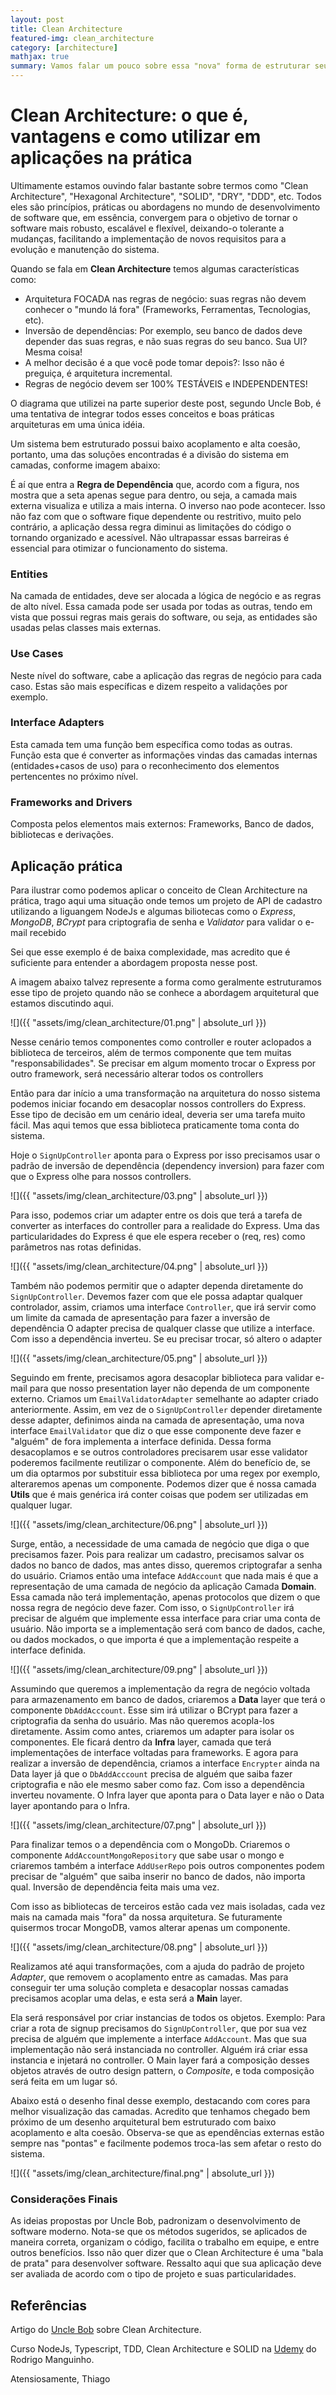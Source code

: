 ```yaml
---
layout: post
title: Clean Architecture
featured-img: clean_architecture
category: [architecture]
mathjax: true
summary: Vamos falar um pouco sobre essa "nova" forma de estruturar seus projetos, suas vantagens e desvantagens, e um exemplo prático de sua utilização 
---
```


# Clean Architecture: o que é, vantagens e como utilizar em aplicações na prática

Ultimamente estamos ouvindo falar bastante sobre termos como "Clean Architecture", "Hexagonal Architecture", "SOLID", "DRY", "DDD", etc. Todos eles são princípios, práticas ou abordagens no mundo de desenvolvimento de software que, em essência, convergem para o objetivo de tornar o software mais robusto, escalável e flexível, deixando-o tolerante a mudanças, facilitando a implementação de novos requisitos para a evolução e manutenção do sistema.

Quando se fala em **Clean Architecture** temos algumas características como:

- Arquitetura FOCADA nas regras de negócio: suas regras não devem conhecer o "mundo lá fora" (Frameworks, Ferramentas, Tecnologias, etc).
- Inversão de dependências: Por exemplo, seu banco de dados deve depender das suas regras, e não suas regras do seu banco. Sua UI? Mesma coisa!
- A melhor decisão é a que você pode tomar depois?: Isso não é preguiça, é arquitetura incremental. 
- Regras de negócio devem ser 100% TESTÁVEIS e INDEPENDENTES!

O diagrama que utilizei na parte superior deste post, segundo Uncle Bob,  é uma tentativa de integrar todos esses conceitos e boas práticas arquiteturas em uma única idéia.

Um sistema bem estruturado possui baixo acoplamento e alta coesão, portanto, uma das soluções encontradas é a divisão do sistema em camadas, conforme imagem abaixo:


É aí que entra a **Regra de Dependência** que, acordo com a figura, nos mostra que a seta apenas segue para dentro, ou seja, a camada mais externa visualiza e utiliza a mais interna. O inverso nao pode acontecer. Isso não faz com que o software fique dependente ou restritivo, muito pelo contrário, a aplicação dessa regra diminui as limitações do código o tornando organizado e acessível. Não ultrapassar essas barreiras é essencial para otimizar o funcionamento do sistema.

### Entities

Na camada de entidades, deve ser alocada a lógica de negócio e as regras de alto nível. Essa camada pode ser usada por todas as outras, tendo em vista que possui regras mais gerais do software, ou seja, as entidades são usadas pelas classes mais externas.

### Use Cases

Neste nível do software, cabe a aplicação das regras de negócio para cada caso. Estas são mais específicas e dizem respeito a validações por exemplo. 

### Interface Adapters

Esta camada tem uma função bem específica como todas as outras. Função esta que é converter as informações vindas das camadas internas (entidades+casos de uso) para o reconhecimento dos elementos pertencentes no próximo nível.

### Frameworks and Drivers

Composta pelos elementos mais externos: Frameworks, Banco de dados, bibliotecas e derivações.

## Aplicação prática

Para ilustrar como podemos aplicar o conceito de Clean Architecture na prática, trago aqui uma situação onde temos um projeto de API de cadastro utilizando a liguangem NodeJs e algumas biliotecas como o *Express*, *MongoDB*, *BCrypt* para criptografia de senha e *Validator* para validar o e-mail recebido

Sei que esse exemplo é de baixa complexidade, mas acredito que é suficiente para entender a abordagem proposta nesse post.

A imagem abaixo talvez represente a forma como geralmente estruturamos esse tipo de projeto quando não se conhece a abordagem arquitetural que estamos discutindo aqui.

![]({{ "assets/img/clean_architecture/01.png" | absolute_url }})

Nesse cenário temos componentes como controller e router aclopados a biblioteca de terceiros, além de termos componente que tem muitas "responsabilidades". Se precisar em algum momento trocar o Express por outro framework, será necessário alterar todos os controllers

Então para dar início a uma transformação na arquitetura do nosso sistema podemos iniciar focando em desacoplar nossos controllers do Express. Esse tipo de decisão em um cenário ideal, deveria ser uma tarefa muito fácil. Mas aqui temos que essa biblioteca praticamente toma conta do sistema.

Hoje o `SignUpController` aponta para o Express por isso precisamos usar o padrão de inversão de dependência (dependency inversion) para fazer com que o Express olhe para nossos controllers.

![]({{ "assets/img/clean_architecture/03.png" | absolute_url }})

Para isso, podemos criar um adapter entre os dois que terá a tarefa de converter as interfaces do controller para a realidade do Express. Uma das particularidades do Express é que ele espera receber o (req, res) como parâmetros nas rotas definidas. 

![]({{ "assets/img/clean_architecture/04.png" | absolute_url }})

Também não podemos permitir que o adapter dependa diretamente do `SignUpController`. Devemos fazer com que ele possa adaptar qualquer controlador, assim, criamos uma interface `Controller`, que irá servir como um limite da camada de apresentação para fazer a inversão de dependência
O adapter precisa de qualquer classe que utilize a interface.
Com isso a dependência inverteu. Se eu precisar trocar, só altero o adapter

![]({{ "assets/img/clean_architecture/05.png" | absolute_url }})

Seguindo em frente, precisamos agora desacoplar biblioteca para validar e-mail para que nosso presentation layer não dependa de um componente externo. Criamos um `EmailValidatorAdapter` semelhante ao adapter criado anteriormente.
Assim, em vez de o `SignUpController` depender diretamente desse adapter, definimos ainda na camada de apresentação, uma nova interface `EmailValidator` que diz o que esse componente deve fazer e "alguém" de fora implementa a interface definida. Dessa forma desacoplamos e se outros controladores precisarem usar esse validator poderemos facilmente reutilizar o componente. Além do benefício de, se um dia optarmos por substituir essa biblioteca por uma regex por exemplo, alteraremos apenas um componente.
Podemos dizer que é nossa camada **Utils** que é mais genérica irá conter coisas que podem ser utilizadas em qualquer lugar.

![]({{ "assets/img/clean_architecture/06.png" | absolute_url }})

Surge, então, a necessidade de uma camada de negócio que diga o que precisamos fazer. Pois para realizar um cadastro, precisamos salvar os dados no banco de dados, mas antes disso, queremos criptografar a senha do usuário.
Criamos então uma inteface `AddAccount` que nada mais é que a representação de uma camada de negócio da aplicação Camada **Domain**. Essa camada não terá implementação, apenas protocolos que dizem o que nossa regra de negócio deve fazer.
Com isso, o `SignUpController` irá precisar de alguém que implemente essa interface para criar uma conta de usuário. Não importa se a implementação será com banco de dados, cache, ou dados mockados, o que importa é que a implementação respeite a interface definida.

![]({{ "assets/img/clean_architecture/09.png" | absolute_url }})

Assumindo que queremos a implementação da regra de negócio voltada para armazenamento em banco de dados, criaremos a **Data** layer que terá o componente `DbAddAcccount`.
Esse sim irá utilizar o BCrypt para fazer a criptografia da senha do usuário. Mas não queremos acopla-los diretamente. Assim como antes, criaremos um adapter para isolar os componentes.
Ele ficará dentro da **Infra** layer, camada que terá implementações de interface voltadas para frameworks. E agora para realizar a inversão de dependência, criamos a interface `Encrypter` ainda na Data layer já que o `DbAddAcccount` precisa de alguém que saiba fazer criptografia e não ele mesmo saber como faz.
Com isso a dependência inverteu novamente. O Infra layer que aponta para o Data layer e não o Data layer apontando para o Infra.

![]({{ "assets/img/clean_architecture/07.png" | absolute_url }})

Para finalizar temos o a dependência com o MongoDb. Criaremos o componente `AddAccountMongoRepository` que sabe usar o mongo e criaremos também a interface `AddUserRepo` pois outros componentes podem precisar de "alguém" que saiba inserir no banco de dados, não importa qual.
Inversão de dependência feita mais uma vez.

Com isso as bibliotecas de  terceiros estão cada vez mais isoladas, cada vez mais na camada mais "fora" da nossa arquitetura. Se futuramente quisermos trocar MongoDB, vamos alterar apenas um componente.

![]({{ "assets/img/clean_architecture/08.png" | absolute_url }})

Realizamos até aqui transformações, com a ajuda do padrão de projeto *Adapter*, que removem o acoplamento entre as camadas. Mas para conseguir ter uma solução completa e desacoplar nossas camadas precisamos acoplar uma delas, e esta será a **Main** layer. 

Ela será responsável por criar instancias de todos os objetos. Exemplo: Para criar a rota de signup precisamos do `SignUpController`, que por sua vez precisa de alguém que implemente a interface `AddAccount`. Mas que sua implementação não será instanciada no controller.
Alguém irá criar essa instancia e injetará no controller. O Main layer fará a composição desses objetos através de outro design pattern, o *Composite*, e toda composição será feita em um lugar só.

Abaixo está o desenho final desse exemplo, destacando com cores para melhor visualização das camadas. Acredito que tenhamos chegado bem próximo de um desenho arquitetural bem estruturado com baixo acoplamento e alta coesão. Observa-se que as ependências externas estão sempre nas "pontas" e facilmente podemos troca-las sem afetar o resto do sistema. 

![]({{ "assets/img/clean_architecture/final.png" | absolute_url }})

### Considerações Finais
As ideias propostas por Uncle Bob, padronizam o desenvolvimento de software moderno. 
Nota-se que os métodos sugeridos, se aplicados de maneira correta, organizam o código, facilita o trabalho em equipe, e entre outros benefícios. Isso não quer dizer que o Clean Architecture é uma "bala de prata" para desenvolver software. Ressalto aqui que sua aplicação deve ser avaliada de acordo com o tipo de projeto e suas particularidades.

## Referências

Artigo do [Uncle Bob](https://blog.cleancoder.com/uncle-bob/2012/08/13/the-clean-architecture.html) sobre Clean Architecture.

Curso NodeJs, Typescript, TDD, Clean Architecture e SOLID na [Udemy](https://www.udemy.com/course/tdd-com-mango/) do Rodrigo Manguinho.

Atensiosamente, 
Thiago

